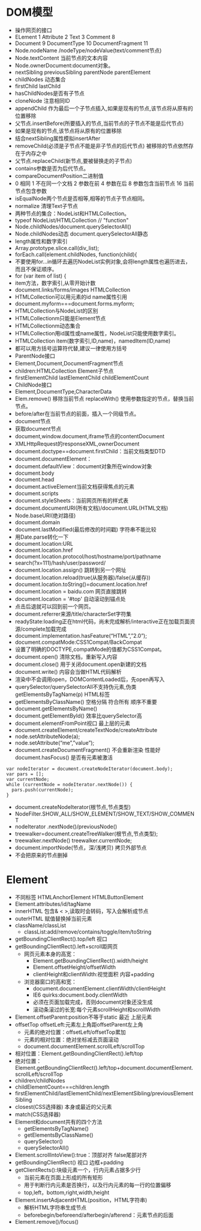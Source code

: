 # DOM模型
* 操作网页的接口
* ELement 1 Attribute 2 Text 3 Comment 8 
* Document 9 DocumentType 10 DocumentFragment 11
* Node.nodeName /nodeType/nodeValue(text/comment节点)
* Node.textContent 当前节点的文本内容
* Node.ownerDocument:document对象。
* nextSibling previousSibling parentNode parentElement
* childNodes 动态集合
* firstChild lastChild 
* hasChildNodes是否有子节点
* cloneNode 注意相同ID
* appendChild 作为最后一个子节点插入,如果是现有的节点,该节点将从原有的位置移除
* 父节点.insertBefore(所要插入的节点,当前节点的子节点不能是后代节点)
* 如果是现有的节点,该节点将从原有的位置移除
* 结合nextSibling属性模拟insertAfter
* removeChild(必须是子节点不能是非子节点的后代节点) 被移除的节点依然存在于内存之中
* 父节点.replaceChild(新节点,要被替换走的子节点)
* contains参数是否为后代节点。
* compareDocumentPosition二进制值
* 0 相同 1 不在同一个文档 2 参数在前 4 参数在后 8 参数包含当前节点 16 当前节点包含参数 
* isEqualNode两个节点是否相等,相等的节点子节点相同。
* normalize 清理Text子节点
* 两种节点的集合：NodeList和HTMLCollection。
* typeof NodeList/HTMLCollection // "function"
* Node.childNodes/document.querySelectorAll()
* Node.childNodes动态    document.querySelectorAll静态
* length属性和数字索引
* Array.prototype.slice.call(div_list);
* forEach.call(element.childNodes, function(child){
* 不要使用for...in循环去遍历NodeList实例对象,会将length属性也遍历进去，而且不保证顺序。
* for (var item of list) {
* item方法，数字索引,从零开始计数
* document.links/forms/images HTMLCollection
* HTMLCollection可以用元素的id name属性引用
* document.myform===document.forms.myform;
* HTMLCollection与NodeList的区别
* HTMLCollectionm只能是Element节点
* HTMLCollectionm动态集合
* HTMLCollection用id属性或name属性，NodeList只能使用数字索引。
* HTMLCollection item(数字索引,ID,name)，namedItem(ID,name)
* 都可以用方括号运算符代替,建议一律使用方括号
* ParentNode接口
* Element,Document,DocumentFragment节点
* children:HTMLCollection Element子节点
* firstElementChild lastElementChild childElementCount
* ChildNode接口
* Element,DocumentType,CharacterData
* Elem.remove() 移除当前节点 replaceWith() 使用参数指定的节点，替换当前节点。 
* before/after在当前节点的前面，插入一个同级节点。 
* document节点
* 获取document节点
* document,window.document,iframe节点的contentDocument
* XMLHttpRequest的responseXML,ownerDocument
* document.doctype==document.firstChild：当前文档类型DTD 
* document.documentElement：<html>
* document.defaultView：document对象所在window对象
* document.body <body>
* document.head <head>
* document.activeElement当前文档获得焦点的元素
* document.scripts
* document.styleSheets：当前网页所有的样式表
* document.documentURI(所有文档)/document.URL(HTML文档)
* Node.baseURI(绝对路径)
* document.domain
* document.lastModified(最后修改的时间戳) 字符串不能比较
* 用Date.parse转化一下
* document.location:URL
* document.location.href 
* document.location.protocol/host/hostname/port/pathname
* search(?x=111)/hash/user/password/
* document.location.assign() 跳转到另一个网址
* document.location.reload(true(从服务器)/false(从缓存)) 
* document.location.toString()=document.location.href
* document.location = baidu.com 网页直接跳转
* document.location = '#top' 自动滚动到锚点处
* 点击后退就可以回到前一个网页。
* document.referrer来源/title/characterSet字符集
* readyState:loading正在html代码，尚未完成解析/interactive正在加载页面资源/complete加载完成
* document.implementation.hasFeature(“HTML”,”2.0”);
* document.compatMode:CSS1Compat/BackCompat
* 设置了明确的DOCTYPE,compatMode的值都为CSS1Compat。
* document.open() 清除文档，重新写入内容
* document.close() 用于关闭document.open新建的文档
* document.write() 内容会当做HTML代码解析
* 渲染中不会调用open，DOMContentLoaded后，先open再写入
* querySelector/querySelectorAll不支持伪元素,伪类getElementsByTagName(p) HTML标签 
* getElementsByClassName() 空格分隔 符合所有 顺序不重要
* document.getElementsByName()
* document.getElementById() 效率比querySelector高
* document.elementFromPoint视口 最上层的元素 
* document.createElement/createTextNode/createAttribute
* node.setAttributeNode(a);
* node.setAttribute(“me”,”value”);
* document.createDocumentFragment() 不会重新渲染 性能好document.hasFocus() 是否有元素被激活

```
var nodeIterator = document.createNodeIterator(document.body);
var pars = [];
var currentNode;
while (currentNode = nodeIterator.nextNode()) {
  pars.push(currentNode);
}
```
* document.createNodeIterator(根节点,节点类型)
* NodeFilter.SHOW_ALL/SHOW_ELEMENT/SHOW_TEXT/SHOW_COMMENT
* nodeIterator .nextNode()/previousNode()
* treewalker=document.createTreeWalker(根节点,节点类型);
* treewalker.nextNode() treewalker.currentNode;
* document.importNode(节点，深/浅拷贝) 拷贝外部节点
* 不会把原来的节点删掉
# Element
* 不同标签 HTMLAnchorElement HTMLButtonElement
* Element.attributes/id/tagName
* innerHTML 包含& < >,读取时会转码，写入会解析成节点
* outerHTML 赋值替换掉当前元素
* className/classList
  * classList:add/remove/contains/toggle/item/toString
* getBoundingClientRect().top/left 视口
* getBoundingClientRect().left+scroll距网页
  * 网页元素本身的高宽：
    * Element.getBoundingClientRect().width/height
    * Element.offsetHeight/offsetWidth
    * clientHeight和clientWidth:视觉面积 内容+padding
  * 浏览器窗口的高和宽：
    * document.documentElement.clientWidth/clientHeight
    * IE6 quirks:document.body.clientWidth
    * 必须在页面加载完成，否则document对象还没生成
    * 滚动条滚过的长宽:每个元素scrollHeight和scrollWidth
* Element.offsetParent:position不等于static 最近 上层元素
* offsetTop offsetLeft:元素左上角距offsetParent左上角
  * 元素的绝对位置：offsetLeft/offsetTop累加
  * 元素的相对位置：绝对坐标减去页面滚动
  * document.documentElement.scrollLeft/scrollTop
* 相对位置：Element.getBoundingClientRect().left/top
* 绝对位置：Element.getBoundingClientRect().left/top+document.documentElement.scrollLeft/scrollTop
* children/childNodes
* childElementCount===children.length
* firstElementChild/lastElementChild/nextElementSibling/previousElementSibling
* closest(CSS选择器) 本身或最近的父元素 
* match(CSS选择器)
* Element和document共有的四个方法
  * getElementsByTagName()
  * getElementsByClassName()
  * querySelector()
  * querySelectorAll()
* Element.scrollIntoView():true：顶部对齐 false尾部对齐
* getBoundingClientRect() 视口 边框+padding
* getClientRects():块级元素一个，行内元素占据多少行
  * 当前元素在页面上形成的所有矩形
  * 用于判断行内元素是否换行，以及行内元素的每一行的位置偏移
  * top,left，bottom,right,width,height
* Element.insertAdjacentHTML(position，HTML字符串)
  * 解析HTML字符串生成节点 
  * beforebegin/beforeend/afterbegin/afterend：元素节点的后面
* Element.remove()/focus()
